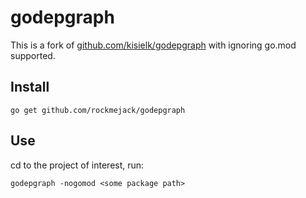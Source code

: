 # godepgraph

This is a fork of [github.com/kisielk/godepgraph](https://github.com/kisielk/godepgraph) with ignoring go.mod supported.
## Install
```
go get github.com/rockmejack/godepgraph
```

## Use

cd to the project of interest, run:
```
godepgraph -nogomod <some package path>
```
